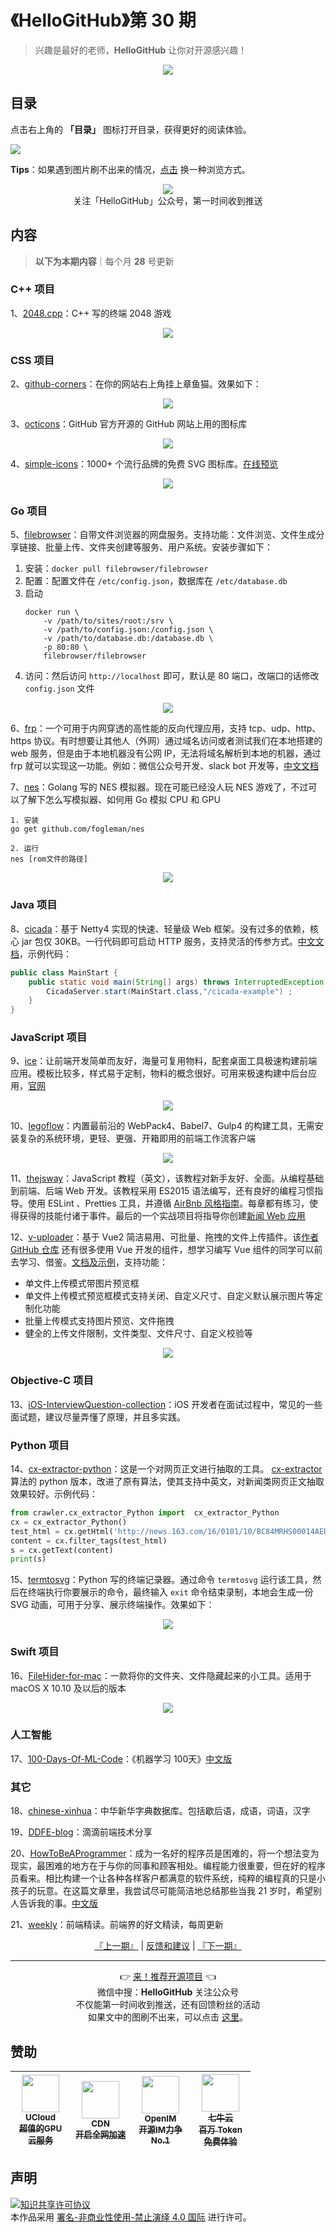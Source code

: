 # 《HelloGitHub》第 30 期
> 兴趣是最好的老师，**HelloGitHub** 让你对开源感兴趣！
<p align="center">
    <img src='https://raw.githubusercontent.com/521xueweihan/img_logo/master/logo/cover.jpg' style="max-width:100%;"></img>
</p>

## 目录

点击右上角的 **「目录」** 图标打开目录，获得更好的阅读体验。

![](https://raw.githubusercontent.com/521xueweihan/img_logo/master/logo/catalog.png)

**Tips**：如果遇到图片刷不出来的情况，[点击](https://hellogithub.com/periodical/volume/30) 换一种浏览方式。

<p align="center">
  <img src="https://raw.githubusercontent.com/521xueweihan/img_logo/master/logo/weixin.png" style="max-width:30%;"></img><br>
关注「HelloGitHub」公众号，第一时间收到推送
</p>

## 内容
> **以下为本期内容**｜每个月 **28** 号更新

### C++ 项目
1、[2048.cpp](https://hellogithub.com/periodical/statistics/click?target=https://github.com/plibither8/2048.cpp)：C++ 写的终端 2048 游戏


<p align="center"><img src='https://raw.githubusercontent.com/521xueweihan/img/master/hellogithub/30/127719331.gif' style="max-width:80%; max-height=80%;"></img></p>

### CSS 项目
2、[github-corners](https://hellogithub.com/periodical/statistics/click?target=https://github.com/tholman/github-corners)：在你的网站右上角挂上章鱼猫。效果如下：


<p align="center"><img src='https://raw.githubusercontent.com/521xueweihan/img/master/hellogithub/30/45123943.png' style="max-width:80%; max-height=80%;"></img></p>

3、[octicons](https://hellogithub.com/periodical/statistics/click?target=https://github.com/primer/octicons)：GitHub 官方开源的 GitHub 网站上用的图标库


<p align="center"><img src='https://raw.githubusercontent.com/521xueweihan/img/master/hellogithub/30/20893207.png' style="max-width:80%; max-height=80%;"></img></p>

4、[simple-icons](https://hellogithub.com/periodical/statistics/click?target=https://github.com/simple-icons/simple-icons)：1000+ 个流行品牌的免费 SVG 图标库。[在线预览](https://simpleicons.org/)


<p align="center"><img src='https://raw.githubusercontent.com/521xueweihan/img/master/hellogithub/30/6720403.png' style="max-width:80%; max-height=80%;"></img></p>

### Go 项目
5、[filebrowser](https://hellogithub.com/periodical/statistics/click?target=https://github.com/filebrowser/filebrowser)：自带文件浏览器的网盘服务。支持功能：文件浏览、文件生成分享链接、批量上传、文件夹创建等服务、用户系统。安装步骤如下：
1. 安装：`docker pull filebrowser/filebrowser`
2. 配置：配置文件在 `/etc/config.json`，数据库在 `/etc/database.db`
3. 启动
    ```
    docker run \
        -v /path/to/sites/root:/srv \
        -v /path/to/config.json:/config.json \
        -v /path/to/database.db:/database.db \
        -p 80:80 \
        filebrowser/filebrowser
    ```
4. 访问：然后访问 `http://localhost` 即可，默认是 80 端口，改端口的话修改 `config.json` 文件


<p align="center"><img src='https://raw.githubusercontent.com/521xueweihan/img/master/hellogithub/30/42332863.gif' style="max-width:80%; max-height=80%;"></img></p>

6、[frp](https://hellogithub.com/periodical/statistics/click?target=https://github.com/fatedier/frp)：一个可用于内网穿透的高性能的反向代理应用，支持 tcp、udp、http、https 协议。有时想要让其他人（外网）通过域名访问或者测试我们在本地搭建的 web 服务，但是由于本地机器没有公网 IP，无法将域名解析到本地的机器，通过 frp 就可以实现这一功能。例如：微信公众号开发、slack bot 开发等，[中文文档](https://github.com/fatedier/frp/blob/master/README_zh.md)


7、[nes](https://hellogithub.com/periodical/statistics/click?target=https://github.com/fogleman/nes)：Golang 写的 NES 模拟器。现在可能已经没人玩 NES 游戏了，不过可以了解下怎么写模拟器、如何用 Go 模拟 CPU 和 GPU
```
1. 安装 
go get github.com/fogleman/nes

2. 运行
nes [rom文件的路径]
```


<p align="center"><img src='https://raw.githubusercontent.com/521xueweihan/img/master/hellogithub/30/31566326.png' style="max-width:80%; max-height=80%;"></img></p>

### Java 项目
8、[cicada](https://hellogithub.com/periodical/statistics/click?target=https://github.com/TogetherOS/cicada)：基于 Netty4 实现的快速、轻量级 Web 框架。没有过多的依赖，核心 jar 包仅 30KB。一行代码即可启动 HTTP 服务，支持灵活的传参方式。[中文文档](https://github.com/TogetherOS/cicada/blob/master/README-ZH.md)，示例代码：
```java
public class MainStart {
    public static void main(String[] args) throws InterruptedException {
        CicadaServer.start(MainStart.class,"/cicada-example") ;
    }
}
```


### JavaScript 项目
9、[ice](https://hellogithub.com/periodical/statistics/click?target=https://github.com/alibaba/ice)：让前端开发简单而友好，海量可复用物料，配套桌面工具极速构建前端应用。模板比较多，样式易于定制，物料的概念很好。可用来极速构建中后台应用，[官网](https://alibaba.github.io/ice/iceworks)


<p align="center"><img src='https://raw.githubusercontent.com/521xueweihan/img/master/hellogithub/30/72717562.png' style="max-width:80%; max-height=80%;"></img></p>

10、[legoflow](https://hellogithub.com/periodical/statistics/click?target=https://github.com/legoflow/legoflow)：内置最前沿的 WebPack4、Babel7、Gulp4 的构建工具，无需安装复杂的系统环境，更轻、更强、开箱即用的前端工作流客户端


<p align="center"><img src='https://raw.githubusercontent.com/521xueweihan/img/master/hellogithub/30/91311804.png' style="max-width:80%; max-height=80%;"></img></p>

11、[thejsway](https://hellogithub.com/periodical/statistics/click?target=https://github.com/thejsway/thejsway)：JavaScript 教程（英文），该教程对新手友好、全面。从编程基础到前端、后端 Web 开发。该教程采用 ES2015 语法编写，还有良好的编程习惯指导。使用 ESLint 、Pretties 工具，并遵循 [AirBnb 风格指南](https://github.com/airbnb/javascript)。每章都有练习，使得获得的技能付诸于事件。最后的一个实战项目将指导你创建[新闻 Web 应用](https://thejsway-publink.herokuapp.com/)


12、[v-uploader](https://hellogithub.com/periodical/statistics/click?target=https://github.com/TerryZ/v-uploader)：基于 Vue2 简洁易用、可批量、拖拽的文件上传插件。该[作者 GitHub 仓库](https://github.com/TerryZ?tab=repositories) 还有很多使用 Vue 开发的组件，想学习编写 Vue 组件的同学可以前去学习、借鉴。[文档及示例](https://terryz.gitee.io/vue/#/upload/demo)，支持功能：
- 单文件上传模式带图片预览框
- 单文件上传模式预览框模式支持关闭、自定义尺寸、自定义默认展示图片等定制化功能
- 批量上传模式支持图片预览、文件拖拽
- 健全的上传文件限制，文件类型、文件尺寸、自定义校验等


<p align="center"><img src='https://raw.githubusercontent.com/521xueweihan/img/master/hellogithub/30/131277712.png' style="max-width:80%; max-height=80%;"></img></p>

### Objective-C 项目
13、[iOS-InterviewQuestion-collection](https://hellogithub.com/periodical/statistics/click?target=https://github.com/liberalisman/iOS-InterviewQuestion-collection)：iOS 开发者在面试过程中，常见的一些面试题，建议尽量弄懂了原理，并且多实践。


### Python 项目
14、[cx-extractor-python](https://hellogithub.com/periodical/statistics/click?target=https://github.com/chrislinan/cx-extractor-python)：这是一个对网页正文进行抽取的工具。 [cx-extractor](https://github.com/chrislinan/cx-extractor/blob/master/%E5%9F%BA%E4%BA%8E%E8%A1%8C%E5%9D%97%E5%88%86%E5%B8%83%E5%87%BD%E6%95%B0%E7%9A%84%E9%80%9A%E7%94%A8%E7%BD%91%E9%A1%B5%E6%AD%A3%E6%96%87%E6%8A%BD%E5%8F%96%E7%AE%97%E6%B3%95.pdf) 算法的 python 版本，改进了原有算法，使其支持中英文，对新闻类网页正文抽取效果较好。示例代码：
```python
from crawler.cx_extractor_Python import  cx_extractor_Python
cx = cx_extractor_Python()
test_html = cx.getHtml('http://news.163.com/16/0101/10/BC84MRHS00014AED.html')
content = cx.filter_tags(test_html)
s = cx.getText(content)
print(s)

```


15、[termtosvg](https://hellogithub.com/periodical/statistics/click?target=https://github.com/nbedos/termtosvg)：Python 写的终端记录器。通过命令 `termtosvg` 运行该工具，然后在终端执行你要展示的命令，最终输入 `exit` 命令结束录制，本地会生成一份 SVG 动画，可用于分享、展示终端操作。效果如下：


<p align="center"><img src='https://raw.githubusercontent.com/521xueweihan/img/master/hellogithub/30/136727471.gif' style="max-width:80%; max-height=80%;"></img></p>

### Swift 项目
16、[FileHider-for-mac](https://hellogithub.com/periodical/statistics/click?target=https://github.com/zhihaozhang/FileHider-for-mac)：一款将你的文件夹、文件隐藏起来的小工具。适用于 macOS X 10.10 及以后的版本


<p align="center"><img src='https://raw.githubusercontent.com/521xueweihan/img/master/hellogithub/30/117047395.gif' style="max-width:80%; max-height=80%;"></img></p>

### 人工智能
17、[100-Days-Of-ML-Code](https://hellogithub.com/periodical/statistics/click?target=https://github.com/Avik-Jain/100-Days-Of-ML-Code)：《机器学习 100天》[中文版](https://github.com/MLEveryday/100-Days-Of-ML-Code)


### 其它
18、[chinese-xinhua](https://hellogithub.com/periodical/statistics/click?target=https://github.com/pwxcoo/chinese-xinhua)：中华新华字典数据库。包括歇后语，成语，词语，汉字


19、[DDFE-blog](https://hellogithub.com/periodical/statistics/click?target=https://github.com/DDFE/DDFE-blog)：滴滴前端技术分享


20、[HowToBeAProgrammer](https://hellogithub.com/periodical/statistics/click?target=https://github.com/braydie/HowToBeAProgrammer)：成为一名好的程序员是困难的，将一个想法变为现实，最困难的地方在于与你的同事和顾客相处。编程能力很重要，但在好的程序员看来。相比构建一个让各种各样客户都满意的软件系统，纯粹的编程真的只是小孩子的玩意。在这篇文章里，我尝试尽可能简洁地总结那些当我 21 岁时，希望别人告诉我的事。[中文版](https://github.com/braydie/HowToBeAProgrammer/blob/master/zh/README.md#%E7%9B%AE%E5%BD%95)


21、[weekly](https://hellogithub.com/periodical/statistics/click?target=https://github.com/ascoders/weekly)：前端精读。前端界的好文精读，每周更新




<p align="center">
    <a href="https://github.com/521xueweihan/HelloGitHub/blob/master/content/HelloGitHub29.md">『上一期』</a> | <a href='https://github.com/521xueweihan/HelloGitHub/issues/899'>反馈和建议</a> | <a href="https://github.com/521xueweihan/HelloGitHub/blob/master/content/HelloGitHub31.md">『下一期』</a>
</p>

---
<p align="center">
    👉 <a href='https://hellogithub.com/periodical'>来！推荐开源项目</a> 👈<br>
    微信中搜：<strong>HelloGitHub</strong> 关注公众号<br>
    不仅能第一时间收到推送，还有回馈粉丝的活动<br>
    如果文中的图刷不出来，可以点击 <a href='https://hellogithub.com/periodical/volume/30'>这里</a>。
</p>

## 赞助


<table>
  <thead>
    <tr>
      <th align="center" style="width: 80px;">
        <a href="https://www.compshare.cn/?utm_term=logo&utm_campaign=hellogithub&utm_source=otherdsp&utm_medium=display&ytag=logo_hellogithub_otherdsp_display">          <img src="https://raw.githubusercontent.com/521xueweihan/img_logo/master/logo/ucloud.png" width="60px"><br>
          <sub>UCloud</sub><br>
          <sub>超值的GPU云服务</sub>
        </a>
      </th>
      <th align="center" style="width: 80px;">
        <a href="https://www.upyun.com/?from=hellogithub">
          <img src="https://raw.githubusercontent.com/521xueweihan/img_logo/master/logo/upyun.png" width="60px"><br>
          <sub>CDN</sub><br>
          <sub>开启全网加速</sub>
        </a>
      </th>
      <th align="center" style="width: 80px;">
        <a href="https://github.com/OpenIMSDK/Open-IM-Server">
          <img src="https://raw.githubusercontent.com/521xueweihan/img_logo/master/logo/im.png" width="60px"><br>
          <sub>OpenIM</sub><br>
          <sub>开源IM力争No.1</sub>
        </a>
      </th>
      <th align="center" style="width: 80px;">
        <a href="https://www.qiniu.com/products/ai-token-api?utm_source=hello">
          <img src="https://raw.githubusercontent.com/521xueweihan/img_logo/master/logo/qiniu.jpg" width="60px"><br>
          <sub>七牛云</sub><br>
          <sub>百万 Token 免费体验</sub>
        </a>
      </th>
    </tr>
  </thead>
</table>


## 声明
<a rel="license" href="https://creativecommons.org/licenses/by-nc-nd/4.0/deed.zh"><img alt="知识共享许可协议" style="border-width: 0" src="https://licensebuttons.net/l/by-nc-nd/4.0/88x31.png"></a><br>本作品采用 <a rel="license" href="https://creativecommons.org/licenses/by-nc-nd/4.0/deed.zh">署名-非商业性使用-禁止演绎 4.0 国际</a> 进行许可。
